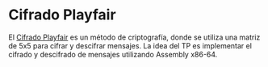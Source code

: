 # Cifrado Playfair

El [Cifrado Playfair](https://es.wikipedia.org/wiki/Cifrado_de_Playfair) es un método de criptografía, donde se utiliza una matriz de 5x5 para cifrar y descifrar mensajes. La idea del TP es implementar el cifrado y descifrado de mensajes utilizando Assembly x86-64.